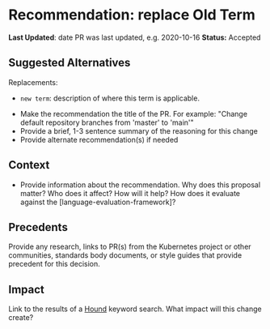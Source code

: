 # Recommendation: replace Old Term

**Last Updated**: date PR was last updated, e.g. 2020-10-16
**Status:** Accepted

## Suggested Alternatives 

Replacements: 
- `new term`: description of where this term is applicable.
<any additional terms>

- Make the recommendation the title of the PR. For example: "Change default repository branches from 'master' to 'main'"
- Provide a brief, 1-3 sentence summary of the reasoning for this change
- Provide alternate recommendation(s) if needed 

## Context

- Provide information about the recommendation. Why does this proposal matter? Who does it affect? How will it help? How does it evaluate against the [language-evaluation-framework]?

## Precedents 

Provide any research, links to PR(s) from the Kubernetes project or other communities, standards body documents, or style guides that provide precedent for this decision. 

## Impact

Link to the results of a [Hound](https://cs.k8s.io/) keyword search. What impact will this change create? 
